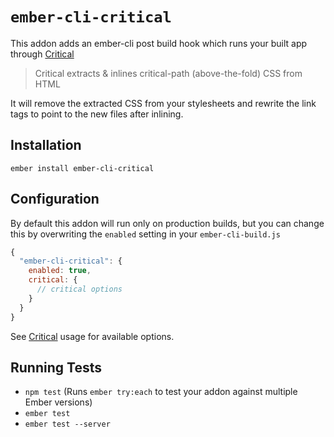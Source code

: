 # `ember-cli-critical`

This addon adds an ember-cli post build hook which runs your built app through [Critical](https://github.com/addyosmani/critical/) 

> Critical extracts & inlines critical-path (above-the-fold) CSS from HTML

It will remove the extracted CSS from your stylesheets and rewrite the link tags to point to the new files after inlining.

## Installation

    ember install ember-cli-critical

## Configuration

By default this addon will run only on production builds, but you can change this by overwriting
the `enabled` setting in your `ember-cli-build.js`

```js
{
  "ember-cli-critical": {
    enabled: true,
    critical: {
      // critical options
    }
  }
}

```

See [Critical](https://github.com/addyosmani/critical/#usage) usage for available options.

## Running Tests

* `npm test` (Runs `ember try:each` to test your addon against multiple Ember versions)
* `ember test`
* `ember test --server`
